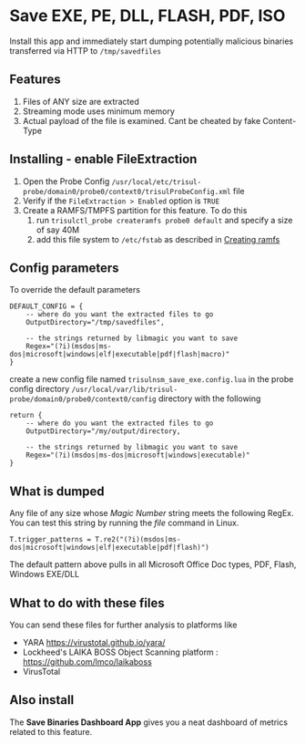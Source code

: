 # Save EXE, PE, DLL, FLASH, PDF, ISO 

Install this app and immediately start dumping potentially malicious binaries 
transferred via HTTP to `/tmp/savedfiles`

## Features
1. Files of ANY size  are extracted
2. Streaming mode uses minimum memory
3. Actual payload of the file is examined. Cant be cheated by fake Content-Type 


## Installing - enable FileExtraction

1. Open the Probe Config `/usr/local/etc/trisul-probe/domain0/probe0/context0/trisulProbeConfig.xml` file
2. Verify if the `FileExtraction > Enabled` option is `TRUE`
3. Create a RAMFS/TMPFS  partition for this feature. To do this 
    1. run `trisulctl_probe createramfs probe0 default` and specify a size of say 40M 
	2. add this file system to `/etc/fstab` as described in [Creating ramfs](https://www.trisul.org/docs/lua/fileextractoverview.html#the_ramfs_filesystem)

## Config parameters

To override the default parameters
````
DEFAULT_CONFIG = { 
	-- where do you want the extracted files to go
	OutputDirectory="/tmp/savedfiles",

	-- the strings returned by libmagic you want to save
	Regex="(?i)(msdos|ms-dos|microsoft|windows|elf|executable|pdf|flash|macro)"
}
````

create a new config file named `trisulnsm_save_exe.config.lua` in the probe config directory
`/usr/local/var/lib/trisul-probe/domain0/probe0/context0/config` directory with the following

````
return { 
	-- where do you want the extracted files to go
	OutputDirectory="/my/output/directory,

	-- the strings returned by libmagic you want to save
	Regex="(?i)(msdos|ms-dos|microsoft|windows|executable)"
}

````
				

## What is dumped

Any file of any size whose _Magic Number_ string meets the following RegEx. You can test 
this string by running the *file* command in Linux.

````
T.trigger_patterns = T.re2("(?i)(msdos|ms-dos|microsoft|windows|elf|executable|pdf|flash)")
````

The default pattern above pulls in all Microsoft Office Doc types, PDF, Flash, Windows EXE/DLL 

## What to do with these files

You can send these files for further analysis to platforms like 

* YARA https://virustotal.github.io/yara/
* Lockheed's LAIKA BOSS Object Scanning platform : https://github.com/lmco/laikaboss
* VirusTotal


## Also install

The **Save Binaries Dashboard App** gives you a neat dashboard of metrics related to this feature. 
